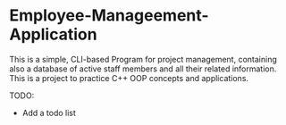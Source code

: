 # Employee-Manageement-Application


This is a simple, CLI-based Program for project management, containing also a database of active staff members and all their related information.
This is a project to practice C++ OOP concepts and applications.

TODO:
- Add a todo list
